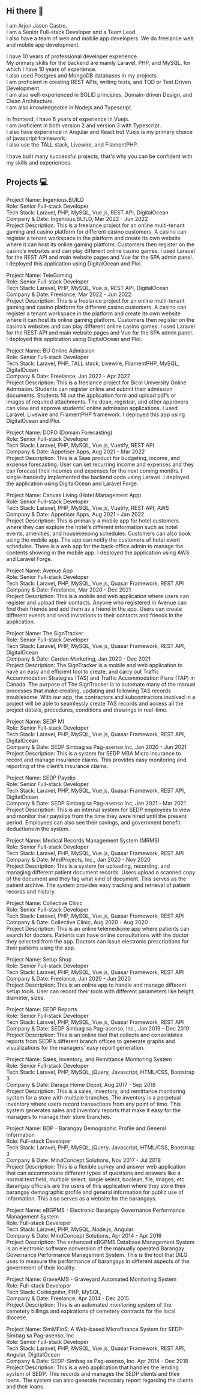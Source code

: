 ## Hi there 👋

I am Arjon Jason Castro.  
I am a Senior Full-stack Developer and a Team Lead.   
I also have a team of web and mobile app developers. We do freelance web and mobile app development.  

I have 10 years of professional developer experience.   
My primary skills for the backend are mainly Laravel, PHP, and MySQL, for which I have 10 years of experience.  
I also used Postgres and MongoDB databases in my projects.  
I am proficient in creating REST APIs, writing tests, and TDD or Test Driven Development.  
I am also well-experienced in SOLID principles, Domain-driven Design, and Clean Architecture.  
I am also knowledgeable in Nodejs and Typescript.  

In frontend, I have 6 years of experience in Vuejs.   
I am proficient in both version 2 and version 3 with Typescript.   
I also have experience in Angular and React but Vuejs is my primary choice of javascript framework.  
I also use the TALL stack, Livewire, and FilamentPHP.   

I have built many successful projects, that's why you can be confident with my skills and experiences.  

## Projects 💻

Project Name: Ingenious.BUILD  
Role: Senior Full-stack Developer  
Tech Stack: Laravel, PHP, MySQL, Vue.js, REST API, DigitalOcean  
Company & Date: Ingenious.BUILD, Mar 2022 - Jun 2022  
Project Description: This is a freelance project for an online multi-tenant gaming and casino platform for different casino customers. A casino can register a tenant workspace in the platform and create its own website where it can host its online gaming platform. Customers then register on the casino’s websites and can play different online casino games. I used Laravel for the REST API and main website pages and Vue for the SPA admin panel. I deployed this application using DigitalOcean and Ploi.


Project Name: TeleGaming  
Role: Senior Full-stack Developer  
Tech Stack: Laravel, PHP, MySQL, Vue.js, REST API, DigitalOcean  
Company & Date: Freelance, Mar 2022 - Jun 2022  
Project Description: This is a freelance project for an online multi-tenant gaming and casino platform for different casino customers. A casino can register a tenant workspace in the platform and create its own website where it can host its online gaming platform. Customers then register on the casino’s websites and can play different online casino games. I used Laravel for the REST API and main website pages and Vue for the SPA admin panel. I deployed this application using DigitalOcean and Ploi.


Project Name: BU Online Admission  
Role: Senior Full-stack Developer  
Tech Stack: Laravel, PHP, TALL stack, Livewire, FilamentPHP, MySQL, DigitalOcean  
Company & Date: Freelance, Jan 2022 - Apr 2022  
Project Description: This is a freelance project for Bicol University Online Admission. Students can register online and submit their admission documents. Students fill out the application form and upload pdf’s or images of required attachments. The dean, registrar, and other approvers can view and approve students’ online admission applications. I used Laravel, Livewire and FilamentPHP framework. I deployed this app using DigitalOcean and Ploi.


Project Name: DOFO (Domain Forecasting)  
Role: Senior Full-stack Developer  
Tech Stack: Laravel, PHP, MySQL, Vue.js, Vuetify, REST API  
Company & Date: Appetiser Apps, Aug 2021 - Mar 2022  
Project Description: This is a Saas product for budgeting, income, and expense forecasting. User can set recurring income and expenses and they can forecast their incomes and expenses for the next coming months. I single-handedly implemented the backend code using Laravel. I deployed the application using DigitalOcean and Laravel Forge.


Project Name: Canvas Living (Hotel Management App)  
Role: Senior Full-stack Developer  
Tech Stack: Laravel, PHP, MySQL, Vue.js, Vuetify, REST API, AWS  
Company & Date: Appetiser Apps, Aug 2021 - Jan 2022  
Project Description: This is primarily a mobile app for hotel customers where they can explore the hotel’s different information such as hotel events, amenities, and housekeeping schedules. Customers can also book using the mobile app. The app can notify the customers of hotel event schedules. There is a web app for the back-office admin to manage the contents showing in the mobile app.  I deployed the application using AWS and Laravel Forge.


Project Name: Avenue App  
Role: Senior Full-stack Developer  
Tech Stack: Laravel, PHP, MySQL, Vue.js, Quasar Framework, REST API  
Company & Date: Freelance, Mar 2020 - Dec 2021  
Project Description: This is a mobile and web application where users can register and upload their contacts. Anyone who registered in Avenue can find their friends and add them as a friend in the app. Users can create different events and send invitations to their contacts and friends in the application. 


Project Name: The SignTracker  
Role: Senior Full-stack Developer  
Tech Stack: Laravel, PHP, MySQL, Vue.js, Quasar Framework, REST API, DigitalOcean  
Company & Date: Cardan Marketing, Jan 2020 - Dec 2021  
Project Description: The SignTracker is a mobile and web application to have an easy and efficient tool to create, and carry out Traffic Accommodation Strategies (TAS) and Traffic Accommodation Plans (TAP) in Canada. The purpose of The SignTracker is to automate many of the manual processes that make creating, updating and following TAS records troublesome. With our app, the contractors and subcontractors involved in a project will be able to seamlessly create TAS records and access all the project details, procedures, conditions and drawings in real-time. 


Project Name: SEDP MI  
Role: Senior Full-stack Developer  
Tech Stack: Laravel, PHP, MySQL, Vue.js, Quasar Framework, REST API, DigitalOcean  
Company & Date: SEDP Simbag sa Pag-asenso Inc, Jan 2020 - Jun 2021  
Project Description: This is a system for SEDP MBA Micro Insurance to record and manage insurance claims. This provides easy monitoring and reporting of the client’s insurance claims. 


Project Name: SEDP Payslip  
Role: Senior Full-stack Developer  
Tech Stack: Laravel, PHP, MySQL, Vue.js, Quasar Framework, REST API, DigitalOcean  
Company & Date: SEDP Simbag sa Pag-asenso Inc, Jan 2021 - Mar 2021  
Project Description: This is an internal system for SEDP employees to view and monitor their payslips from the time they were hired until the present period. Employees can also see their savings, and government benefit deductions in the system.

Project Name: Medical Records Management System (MRMS)  
Role: Senior Full-stack Developer  
Tech Stack: Laravel, PHP, MySQL, Vue.js, Quasar Framework, REST API  
Company & Date: MedProjects, Inc., Jan 2020 - Nov 2020  
Project Description: This is a system for uploading, recording, and managing different patient document records. Users upload a scanned copy of the document and they tag what kind of document. This serves as the patient archive. The system provides easy tracking and retrieval of patient records and history.


Project Name: Collective Clinic  
Role: Senior Full-stack Developer  
Tech Stack: Laravel, PHP, MySQL, Vue.js, Quasar Framework, REST API  
Company & Date: Collective Clinic, Aug 2020 - Aug 2020  
Project Description: This is an online telemedicine app where patients can search for doctors. Patients can have online consultations with the doctor they selected from the app. Doctors can issue electronic prescriptions for their patients using the app.


Project Name: Setup Shop  
Role: Senior Full-stack Developer  
Tech Stack: Laravel, PHP, MySQL, Vue.js, Quasar Framework, REST API  
Company & Date: Freelance, Jan 2020 - Jun 2020  
Project Description: This is an online app to handle and manage different setup tools. User can record their tools with different parameters like height, diameter, sizes. 


Project Name: SEDP Reports  
Role: Senior Full-stack Developer  
Tech Stack: Laravel, PHP, MySQL, Vue.js, Quasar Framework, REST API  
Company & Date: SEDP Simbag sa Pag-asenso, Inc., Jan 2019 - Dec 2019  
Project Description: This is an online tool that collects and consolidates reports from SEDP’s different branch offices to generate graphs and visualizations for the managers' easy report generation.


Project Name: Sales, Inventory, and Remittance Monitoring System  
Role: Senior Full-stack Developer  
Tech Stack: Laravel, PHP, MySQL, jQuery, Javascript, HTML/CSS, Bootstrap 3  
Company & Date: Daraga Home Depot, Aug 2017 - Sep 2018  
Project Description: This is a sales, inventory, and remittance monitoring system for a store with multiple branches. The inventory is a perpetual inventory where users record transactions from any point of time. This system generates sales and inventory reports that make it easy for the managers to manage their store branches.
 

Project Name: BDP - Barangay Demographic Profile and General Information  
Role: Full-stack Developer  
Tech Stack: Laravel, PHP, MySQL, jQuery, Javascript, HTML/CSS, Bootstrap 3  
Company & Date: MindConcept Solutions, Nov 2017 - Jul 2018  
Project Description: This is a flexible survey and answer web application that can accommodate different types of questions and answers like a normal text field, multiple select, single select, boolean, file, images, etc. Barangay officials are the users of this application where they store their barangay demographic profile and general information for public use of information. This also serves as a website for the barangays.


Project Name: eBGPMS - Electronic Barangay Governance Performance Management System  
Role: Full-stack Developer  
Tech Stack: Laravel, PHP, MySQL, Node.js, Angular  
Company & Date: MindConcept Solutions, Apr 2014 - Apr 2016  
Project Description: The enhanced eBGPMS Database Management System is an electronic software conversion of the manually operated Barangay Governance Performance Management System. This is the tool that DILG uses to measure the performance of barangays in different aspects of the government of their locality.


Project Name: GraveAMS - Graveyard Automated Monitoring System  
Role: Full-stack Developer  
Tech Stack: Codeigniter, PHP, MySQL,  
Company & Date: Freelance, Apr 2014 - Dec 2015  
Project Description: This is an automated monitoring system of the cemetery billings and expirations of cemetery contracts for the local diocese.


Project Name: SimMFinS: A Web-based Microfinance System for SEDP-Simbag sa Pag-asenso, Inc  
Role: Senior Full-stack Developer  
Tech Stack: Laravel, PHP, MySQL, Vue.js, Quasar Framework, REST API, Angular, DigitalOcean  
Company & Date: SEDP-Simbag sa Pag-asenso, Inc. Apr 2014 - Dec 2018  
Project Description: This is a web application that handles the lending system of SEDP. This records and manages the SEDP clients and their loans. The system can also generate necessary report regarding the clients and their loans. 





<!--
**ajcastro/ajcastro** is a ✨ _special_ ✨ repository because its `README.md` (this file) appears on your GitHub profile.

Here are some ideas to get you started:

- 🔭 I’m currently working on ...
- 🌱 I’m currently learning ...
- 👯 I’m looking to collaborate on ...
- 🤔 I’m looking for help with ...
- 💬 Ask me about ...
- 📫 How to reach me: ...
- 😄 Pronouns: ...
- ⚡ Fun fact: ...
-->
